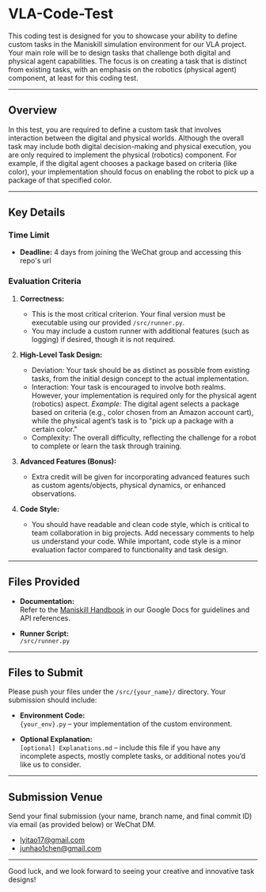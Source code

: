 # VLA-Code-Test

This coding test is designed for you to showcase your ability to define custom tasks in the Maniskill simulation environment for our VLA project. Your main role will be to design tasks that challenge both digital and physical agent capabilities. The focus is on creating a task that is distinct from existing tasks, with an emphasis on the robotics (physical agent) component, at least for this coding test.

---

## Overview

In this test, you are required to define a custom task that involves interaction between the digital and physical worlds. Although the overall task may include both digital decision-making and physical execution, you are only required to implement the physical (robotics) component. For example, if the digital agent chooses a package based on criteria (like color), your implementation should focus on enabling the robot to pick up a package of that specified color.

---

## Key Details

### Time Limit
- **Deadline:** 4 days from joining the WeChat group and accessing this repo's url

### Evaluation Criteria
1. **Correctness:**  
   - This is the most critical criterion. Your final version must be executable using our provided `/src/runner.py`.  
   - You may include a custom runner with additional features (such as logging) if desired, though it is not required.

2. **High-Level Task Design:**  
   - Deviation: Your task should be as distinct as possible from existing tasks, from the initial design concept to the actual implementation.
   - Interaction: Your task is encouraged to involve both realms. However, your implementation is required only for the physical agent (robotics) aspect. *Example:* The digital agent selects a package based on criteria (e.g., color chosen from an Amazon account cart), while the physical agent’s task is to "pick up a package with a certain color."
   - Complexity: The overall difficulty, reflecting the challenge for a robot to complete or learn the task through training.

3. **Advanced Features (Bonus):**  
   - Extra credit will be given for incorporating advanced features such as custom agents/objects, physical dynamics, or enhanced observations.

4. **Code Style:**  
   - You should have readable and clean code style, which is critical to team collaboration in big projects. Add necessary comments to help us understand your code. While important, code style is a minor evaluation factor compared to functionality and task design. 

---

## Files Provided

- **Documentation:**  
  Refer to the [Maniskill Handbook](https://docs.google.com/document/d/1jZset2Qz7wtC8aKhkI5JZkMibM6piEr7Z8BliVoAPtc/edit?tab=t.3lcwjw24n671) in our Google Docs for guidelines and API references.
  
- **Runner Script:**  
  `/src/runner.py`

---

## Files to Submit

Please push your files under the `/src/{your_name}/` directory. Your submission should include:

- **Environment Code:**  
  `{your_env}.py` – your implementation of the custom environment.

- **Optional Explanation:**  
  `[optional] Explanations.md` – include this file if you have any incomplete aspects, mostly complete tasks, or additional notes you’d like us to consider.

---

## Submission Venue

Send your final submission (your name, branch name, and final commit ID) via email (as provided below) or WeChat DM.
- [lyitao17@gmail.com](mailto:lyitao17@gmail.com)
- [junhao1chen@gmail.com](mailto:junhao1chen@gmail.com)

---

Good luck, and we look forward to seeing your creative and innovative task designs!
